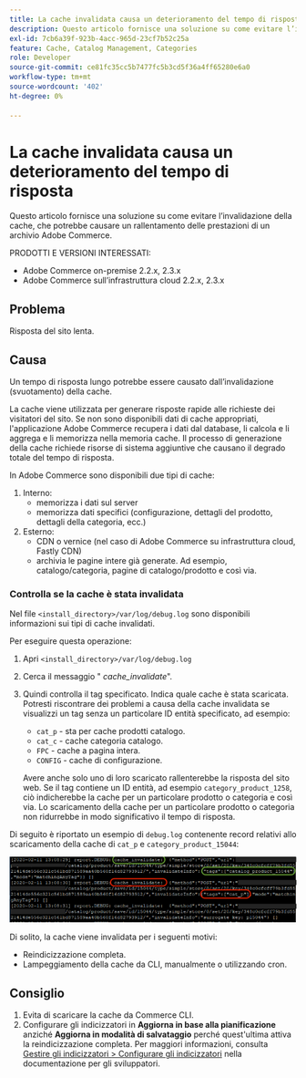 ```yaml
---
title: La cache invalidata causa un deterioramento del tempo di risposta
description: Questo articolo fornisce una soluzione su come evitare l’invalidazione della cache, che potrebbe causare un rallentamento delle prestazioni di un archivio Adobe Commerce.
exl-id: 7cb6a39f-923b-4acc-965d-23cf7b52c25a
feature: Cache, Catalog Management, Categories
role: Developer
source-git-commit: ce81fc35cc5b7477fc5b3cd5f36a4ff65280e6a0
workflow-type: tm+mt
source-wordcount: '402'
ht-degree: 0%

---
```


# La cache invalidata causa un deterioramento del tempo di risposta

Questo articolo fornisce una soluzione su come evitare l’invalidazione della cache, che potrebbe causare un rallentamento delle prestazioni di un archivio Adobe Commerce.

PRODOTTI E VERSIONI INTERESSATI:

* Adobe Commerce on-premise 2.2.x, 2.3.x
* Adobe Commerce sull’infrastruttura cloud 2.2.x, 2.3.x

## Problema

Risposta del sito lenta.

## Causa

Un tempo di risposta lungo potrebbe essere causato dall’invalidazione (svuotamento) della cache.

La cache viene utilizzata per generare risposte rapide alle richieste dei visitatori del sito. Se non sono disponibili dati di cache appropriati, l&#39;applicazione Adobe Commerce recupera i dati dal database, li calcola e li aggrega e li memorizza nella memoria cache. Il processo di generazione della cache richiede risorse di sistema aggiuntive che causano il degrado totale del tempo di risposta.

In Adobe Commerce sono disponibili due tipi di cache:

1. Interno:
   * memorizza i dati sul server
   * memorizza dati specifici (configurazione, dettagli del prodotto, dettagli della categoria, ecc.)
1. Esterno:
   * CDN o vernice (nel caso di Adobe Commerce su infrastruttura cloud, Fastly CDN)
   * archivia le pagine intere già generate. Ad esempio, catalogo/categoria, pagine di catalogo/prodotto e così via.

### Controlla se la cache è stata invalidata

Nel file `<install_directory>/var/log/debug.log` sono disponibili informazioni sui tipi di cache invalidati.

Per eseguire questa operazione:

1. Apri `<install_directory>/var/log/debug.log`
1. Cerca il messaggio &quot; *cache\_invalidate*&quot;.
1. Quindi controlla il tag specificato. Indica quale cache è stata scaricata. Potresti riscontrare dei problemi a causa della cache invalidata se visualizzi un tag senza un particolare ID entità specificato, ad esempio:
   * `cat_p` - sta per cache prodotti catalogo.
   * `cat_c` - cache categoria catalogo.
   * `FPC` - cache a pagina intera.
   * `CONFIG` - cache di configurazione.

   Avere anche solo uno di loro scaricato rallenterebbe la risposta del sito web. Se il tag contiene un ID entità, ad esempio `category_product_1258`, ciò indicherebbe la cache per un particolare prodotto o categoria e così via. Lo scaricamento della cache per un particolare prodotto o categoria non ridurrebbe in modo significativo il tempo di risposta.

Di seguito è riportato un esempio di `debug.log` contenente record relativi allo scaricamento della cache di `cat_p` e `category_product_15044`:

![esempio del contenuto debug.log](assets/debug_log_sample.png)

Di solito, la cache viene invalidata per i seguenti motivi:

* Reindicizzazione completa.
* Lampeggiamento della cache da CLI, manualmente o utilizzando cron.

## Consiglio

1. Evita di scaricare la cache da Commerce CLI.
1. Configurare gli indicizzatori in **Aggiorna in base alla pianificazione** anziché **Aggiorna in modalità di salvataggio** perché quest&#39;ultima attiva la reindicizzazione completa. Per maggiori informazioni, consulta [Gestire gli indicizzatori > Configurare gli indicizzatori](https://devdocs.magento.com/guides/v2.3/config-guide/cli/config-cli-subcommands-index.html#configure-indexers) nella documentazione per gli sviluppatori.
